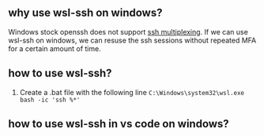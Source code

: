 ## why use wsl-ssh on windows? 

Windows stock openssh does not support [ssh multiplexing](https://www.golinuxcloud.com/ssh-multiplexing). If we can use wsl-ssh on windows, we can resuse the ssh sessions without repeated MFA for a certain amount of time. 

## how to use wsl-ssh? 

1. Create a .bat file with the following line
`C:\Windows\system32\wsl.exe bash -ic 'ssh %*'`



## how to use wsl-ssh in vs code on windows? 
